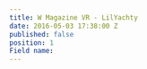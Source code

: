 ```yaml
---
title: W Magazine VR - LilYachty
date: 2016-05-03 17:38:00 Z
published: false
position: 1
Field name: 
---
```


